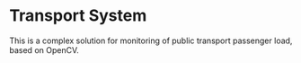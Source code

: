 # Transport System

This is a complex solution for monitoring of public transport passenger load, 
based on OpenCV.